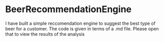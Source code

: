 # BeerRecommendationEngine
I have built a simple reccomendation engine to suggest the best type of beer for a customer. The code is given in terms of a .md file. Please open that to view the results of the analysis
